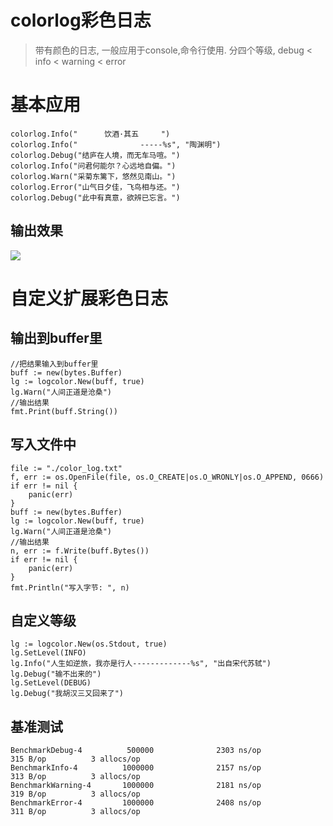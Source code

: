 # colorlog彩色日志
> 带有颜色的日志, 一般应用于console,命令行使用. 分四个等级, debug < info < warning < error


# 基本应用
```
colorlog.Info("      饮酒·其五     ")
colorlog.Info("              -----%s", "陶渊明")
colorlog.Debug("结庐在人境，而无车马喧。")
colorlog.Info("问君何能尔？心远地自偏。")
colorlog.Warn("采菊东篱下，悠然见南山。")
colorlog.Error("山气日夕佳，飞鸟相与还。")
colorlog.Debug("此中有真意，欲辨已忘言。")
```

## 输出效果
![](picture/4.jpg)

# 自定义扩展彩色日志

## 输出到buffer里
```
//把结果输入到buffer里
buff := new(bytes.Buffer)
lg := logcolor.New(buff, true)
lg.Warn("人间正道是沧桑")
//输出结果
fmt.Print(buff.String())
```

## 写入文件中
```
file := "./color_log.txt"
f, err := os.OpenFile(file, os.O_CREATE|os.O_WRONLY|os.O_APPEND, 0666)
if err != nil {
    panic(err)
}
buff := new(bytes.Buffer)
lg := logcolor.New(buff, true)
lg.Warn("人间正道是沧桑")
//输出结果
n, err := f.Write(buff.Bytes())
if err != nil {
    panic(err)
}
fmt.Println("写入字节: ", n)
```

## 自定义等级

```
lg := logcolor.New(os.Stdout, true)
lg.SetLevel(INFO)
lg.Info("人生如逆旅，我亦是行人-------------%s", "出自宋代苏轼")
lg.Debug("输不出来的")
lg.SetLevel(DEBUG)
lg.Debug("我胡汉三又回来了")
```

## 基准测试
```
BenchmarkDebug-4          500000              2303 ns/op             315 B/op          3 allocs/op
BenchmarkInfo-4          1000000              2157 ns/op             313 B/op          3 allocs/op
BenchmarkWarning-4       1000000              2181 ns/op             319 B/op          3 allocs/op
BenchmarkError-4         1000000              2408 ns/op             311 B/op          3 allocs/op
```